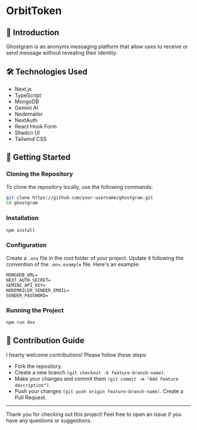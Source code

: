 # OrbitToken

## 📖 Introduction

Ghostgram is an anonyms messaging platform that allow uses to receive or send message without revealing their identity.

## 🛠️ Technologies Used

- Next.js
- TypeScript
- MongoDB
- Gemini AI
- Nodemailer
- NextAuth
- React Hook Form
- Shadcn UI
- Tailwind CSS

## 🚀 Getting Started

### Cloning the Repository

To clone the repository locally, use the following commands:

```bash
git clone https://github.com/your-username/ghostgram.git 
cd ghostgram
```

### Installation
```bash
npm install
```
### Configuration
Create a `.env` file in the root folder of your project. Update it following the convention of the `.env.example` file. 
Here's an example:
```
MONGODB_URL=
NEXT_AUTH_SECRET=
GEMINI_API_KEY=
NODEMAILER_SENDER_EMAIL=
SENDER_PASSWORD=
```

### Running the Project
```bash
npm run dev
```

## 🤝 Contribution Guide
I hearty welcome contributions! Please follow these steps:
- Fork the repository.
- Create a new branch `(git checkout -b feature-branch-name)`.
- Make your changes and commit them `(git commit -m "Add feature description")`.
- Push your changes `(git push origin feature-branch-name)`.
Create a Pull Request.

***
Thank you for checking out this project! Feel free to open an issue if you have any questions or suggestions.